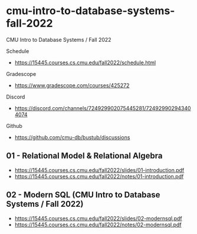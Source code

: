 # cmu-intro-to-database-systems-fall-2022
CMU Intro to Database Systems / Fall 2022

Schedule
- https://15445.courses.cs.cmu.edu/fall2022/schedule.html

Gradescope
- https://www.gradescope.com/courses/425272

Discord
- https://discord.com/channels/724929902075445281/724929902943404074

Github
- https://github.com/cmu-db/bustub/discussions

## 01 - Relational Model & Relational Algebra
- https://15445.courses.cs.cmu.edu/fall2022/slides/01-introduction.pdf
- https://15445.courses.cs.cmu.edu/fall2022/notes/01-introduction.pdf

## 02 - Modern SQL (CMU Intro to Database Systems / Fall 2022)
- https://15445.courses.cs.cmu.edu/fall2022/slides/02-modernsql.pdf
- https://15445.courses.cs.cmu.edu/fall2022/notes/02-modernsql.pdf
